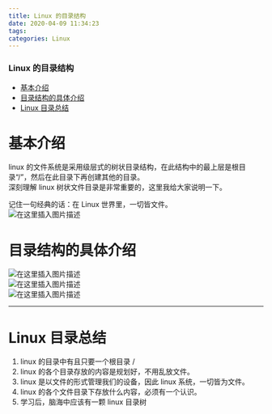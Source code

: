 ```yaml
---
title: Linux 的目录结构
date: 2020-04-09 11:34:23
tags: 
categories: Linux
---
```


<!--more-->

### Linux 的目录结构

- [基本介绍](#_2)
- [目录结构的具体介绍](#_8)
- [Linux 目录总结](#Linux__14)

# 基本介绍

linux 的文件系统是采用级层式的树状目录结构，在此结构中的最上层是根目录“/”，然后在此目录下再创建其他的目录。  
深刻理解 linux 树状文件目录是非常重要的，这里我给大家说明一下。

记住一句经典的话：在 Linux 世界里，一切皆文件。  
![在这里插入图片描述](https://img-blog.csdnimg.cn/20200409112819587.png?x-oss-process=image/watermark,type_ZmFuZ3poZW5naGVpdGk,shadow_10,text_aHR0cHM6Ly9ibG9nLmNzZG4ubmV0L3FxXzIxMDQwNTU5,size_16,color_FFFFFF,t_70)

# 目录结构的具体介绍

![在这里插入图片描述](https://img-blog.csdnimg.cn/20200409112902398.png?x-oss-process=image/watermark,type_ZmFuZ3poZW5naGVpdGk,shadow_10,text_aHR0cHM6Ly9ibG9nLmNzZG4ubmV0L3FxXzIxMDQwNTU5,size_16,color_FFFFFF,t_70)  
![在这里插入图片描述](https://img-blog.csdnimg.cn/20200409112917522.png)  
![在这里插入图片描述](https://img-blog.csdnimg.cn/20200409112938464.png?x-oss-process=image/watermark,type_ZmFuZ3poZW5naGVpdGk,shadow_10,text_aHR0cHM6Ly9ibG9nLmNzZG4ubmV0L3FxXzIxMDQwNTU5,size_16,color_FFFFFF,t_70)

---

# Linux 目录总结

1.  linux 的目录中有且只要一个根目录 /
2.  linux 的各个目录存放的内容是规划好，不用乱放文件。
3.  linux 是以文件的形式管理我们的设备，因此 linux 系统，一切皆为文件。
4.  linux 的各个文件目录下存放什么内容，必须有一个认识。
5.  学习后，脑海中应该有一颗 linux 目录树